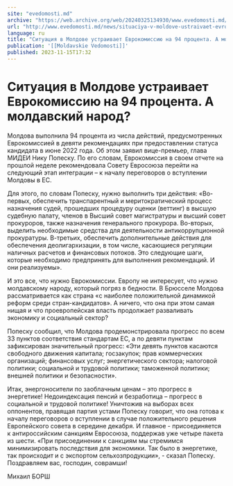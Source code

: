 ```yaml
---
site: "evedomosti.md"
archive: "https://web.archive.org/web/20240325134930/www.evedomosti.md/news/situaciya-v-moldove-ustraivaet-evrokomissiyu-na-94-procenta"
url: "http://www.evedomosti.md/news/situaciya-v-moldove-ustraivaet-evrokomissiyu-na-94-procenta"
language: ru
title: "Ситуация в Молдове устраивает Еврокомиссию на 94 процента. А молдавский народ?"
publication: '[[Moldavskie Vedomosti]]'
published: 2023-11-15T17:32
---
```


# Ситуация в Молдове устраивает Еврокомиссию на 94 процента. А молдавский народ?

Молдова выполнила 94 процента из числа действий, предусмотренных Еврокомиссией в девяти рекомендациях при предоставлении статуса кандидата в июне 2022 года. Об этом заявил вице-премьер, глава МИДЕИ Нику Попеску. По его словам, Еврокомиссия в своем отчете на прошлой неделе рекомендовала Совету Евросоюза перейти на следующий этап интеграции – к началу переговоров о вступлении Молдовы в ЕС.

Для этого, по словам Попеску, нужно выполнить три действия: «Во-первых, обеспечить транспарентный и меритократический процесс назначения судей, прошедших процедуру оценки (веттинг) в высшую судебную палату, членов в Высший совет магистратуры и высший совет прокуроров, также назначения генерального прокурора. Во-вторых, выделить необходимые средства для деятельности антикоррупционной прокуратуры. В-третьих, обеспечить дополнительные действия для обеспечения деолигархизации, в том числе, касающиеся регуляции наличных расчетов и финансовых потоков. Это следующие шаги, которые необходимо предпринять для выполнения рекомендаций. И они реализуемы».

И это все, что нужно Еврокомиссии. Европу не интересует, что нужно молдавскому народу, который погряз в бедности. В Брюсселе Молдова рассматривается как страна «с наиболее положительной динамикой реформ среди стран-кандидатов». А ничего, что она при этом самая нищая и что проевропейская власть продолжает разваливать экономику и социальный сектор?

Попеску сообщил, что Молдова продемонстрировала прогресс по всем 33 пунктов соответствия стандартам ЕС, а по девяти пунктам зафиксирован значительный прогресс: «Эти девять пунктов касаются свободного движения капитала; госзакупок; прав коммерческих организаций; финансовых услуг; энергетического сектора; налоговой политики; социальной и трудовой политики; таможенной политики; внешней политики и безопасности».

Итак, энергоносители по заоблачным ценам – это прогресс в энергетике! Недоиндексация пенсий и безработица – прогресс в социальной и трудовой политике! Уничтожив на выборах всех оппонентов, правящая партия устами Попеску говорит, что она готова к началу переговоров о вступлении в случае положительного решения Европейского совета в середине декабря. И главное - присоединяется к антироссийским санкциям Евросоюза, поддержав уже четыре пакета из шести. «При присоединении к санкциям мы стремимся минимизировать последствия для экономики. Так было в энергетике, так происходит и с экспортом сельхозпродукции», - сказал Попеску. Поздравляем вас, господин, соврамши!

Михаил БОРШ